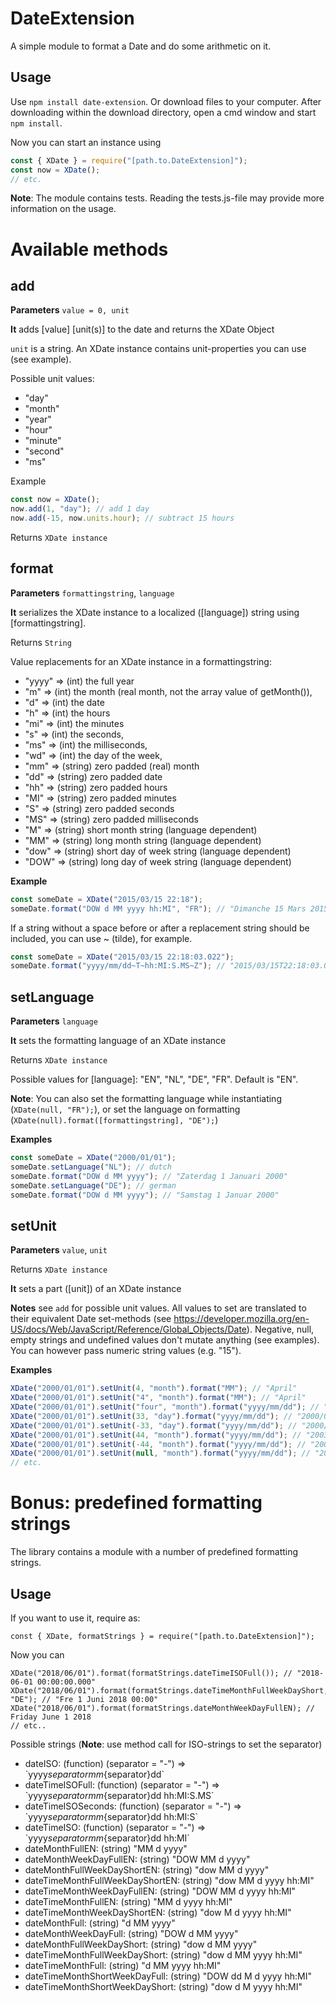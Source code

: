 # DateExtension
A simple module to format a Date and do some arithmetic on it.

## Usage
Use `npm install date-extension`.
Or download files to your computer. After downloading 
within the download directory, open a cmd window and start `npm install`.

Now you can start an instance using

```javascript
const { XDate } = require("[path.to.DateExtension]");
const now = XDate();
// etc.
```
**Note**: The module contains tests. Reading the tests.js-file may provide more information on the usage.

# Available methods
## add

**Parameters** `value = 0, unit`

**It** adds [value] [unit(s)] to the date and returns the XDate Object

`unit` is a string. An XDate instance contains unit-properties you can use (see example).

Possible unit values: 
- "day" 
- "month" 
- "year" 
- "hour" 
- "minute" 
- "second" 
- "ms"

Example

```javascript
const now = XDate();
now.add(1, "day"); // add 1 day
now.add(-15, now.units.hour); // subtract 15 hours
```
Returns `XDate instance`

## format

**Parameters** `formattingstring`, `language`

**It** serializes the XDate instance to a localized ([language]) string using [formattingstring].

Returns `String`

Value replacements for an XDate instance in a formattingstring:
- "yyyy" => (int) the full year
- "m" => (int) the month (real month, not the array value of getMonth()),
- "d" => (int) the date
- "h" => (int) the hours
- "mi" => (int) the minutes
- "s" => (int) the seconds,
- "ms" => (int) the milliseconds,
- "wd" => (int) the day of the week,
- "mm" => (string) zero padded (real) month
- "dd" => (string) zero padded date
- "hh" => (string) zero padded hours
- "MI" => (string) zero padded minutes
- "S" => (string) zero padded seconds
- "MS" => (string) zero padded milliseconds
- "M" => (string) short month string (language dependent)
- "MM" => (string) long month string (language dependent)
- "dow" => (string) short day of week string (language dependent)
- "DOW" => (string) long day of week string (language dependent)

**Example**

```javascript
const someDate = XDate("2015/03/15 22:18");
someDate.format("DOW d MM yyyy hh:MI", "FR"); // "Dimanche 15 Mars 2015 22:18"
```

If a string without a space before or after a replacement string  should be included, you can use ~ (tilde), for example.

```javascript
const someDate = XDate("2015/03/15 22:18:03.022");
someDate.format("yyyy/mm/dd~T~hh:MI:S.MS~Z"); // "2015/03/15T22:18:03.022Z"
```

## setLanguage

**Parameters** `language`

**It** sets the formatting language of an XDate instance

Returns `XDate instance`

Possible values for [language]: "EN", "NL", "DE", "FR". Default is "EN".

**Note**: You can also set the formatting language while instantiating (`XDate(null, "FR");`), or
set the language on formatting (`XDate(null).format([formattingstring], "DE");`)

**Examples**

```javascript
const someDate = XDate("2000/01/01");
someDate.setLanguage("NL"); // dutch
someDate.format("DOW d MM yyyy"); // "Zaterdag 1 Januari 2000"
someDate.setLanguage("DE"); // german
someDate.format("DOW d MM yyyy"); // "Samstag 1 Januar 2000"
```
## setUnit
**Parameters** `value`, `unit`

Returns `XDate instance`

**It** sets a part ([unit]) of an XDate instance

**Notes** see `add` for possible unit values. All values to set are translated 
to their equivalent Date set-methods (see https://developer.mozilla.org/en-US/docs/Web/JavaScript/Reference/Global_Objects/Date). 
Negative, null, empty strings and  undefined values don't mutate anything (see examples). 
You can however pass numeric string values (e.g. "15").

**Examples**

```javascript
XDate("2000/01/01").setUnit(4, "month").format("MM"); // "April"
XDate("2000/01/01").setUnit("4", "month").format("MM"); // "April"
XDate("2000/01/01").setUnit("four", "month").format("yyyy/mm/dd"); // "2000/01/01"
XDate("2000/01/01").setUnit(33, "day").format("yyyy/mm/dd"); // "2000/02/02"
XDate("2000/01/01").setUnit(-33, "day").format("yyyy/mm/dd"); // "2000/02/02"
XDate("2000/01/01").setUnit(44, "month").format("yyyy/mm/dd"); // "2003/08/01"
XDate("2000/01/01").setUnit(-44, "month").format("yyyy/mm/dd"); // "2003/08/01"
XDate("2000/01/01").setUnit(null, "month").format("yyyy/mm/dd"); // "2000/01/01"
// etc.
```

# Bonus: predefined formatting strings
The library contains a module with a number of predefined formatting strings.

## Usage

If you want to use it, require as:

```
const { XDate, formatStrings } = require("[path.to.DateExtension]");
```

Now you can

```
XDate("2018/06/01").format(formatStrings.dateTimeISOFull()); // "2018-06-01 00:00:00.000"
XDate("2018/06/01").format(formatStrings.dateTimeMonthFullWeekDayShort, "DE"); // "Fre 1 Juni 2018 00:00"
XDate("2018/06/01").format(formatStrings.dateMonthWeekDayFullEN); // Friday June 1 2018
// etc..
```

Possible strings (**Note**: use method call for ISO-strings to set the separator)

- dateISO: (function) (separator = "-") => \`yyyy${separator}mm${separator}dd\`
- dateTimeISOFull: (function) (separator = "-") => \`yyyy${separator}mm${separator}dd hh:MI:S.MS\`
- dateTimeISOSeconds: (function) (separator = "-") => \`yyyy${separator}mm${separator}dd hh:MI:S\`
- dateTimeISO: (function) (separator = "-") => \`yyyy${separator}mm${separator}dd hh:MI\`
- dateMonthFullEN: (string) "MM d yyyy"
- dateMonthWeekDayFullEN: (string) "DOW MM d yyyy"
- dateMonthFullWeekDayShortEN: (string) "dow MM d yyyy"
- dateTimeMonthFullWeekDayShortEN: (string) "dow MM d yyyy hh:MI"
- dateTimeMonthWeekDayFullEN: (string) "DOW MM d yyyy hh:MI"
- dateTimeMonthFullEN: (string) "MM d yyyy hh:MI"
- dateTimeMonthWeekDayShortEN: (string) "dow M d yyyy hh:MI"
- dateMonthFull: (string) "d MM yyyy"
- dateMonthWeekDayFull: (string) "DOW d MM yyyy"
- dateMonthFullWeekDayShort: (string) "dow d MM yyyy"
- dateTimeMonthFullWeekDayShort: (string) "dow d MM yyyy hh:MI"
- dateTimeMonthFull: (string) "d MM yyyy hh:MI"
- dateTimeMonthShortWeekDayFull: (string) "DOW dd M d yyyy hh:MI"
- dateTimeMonthShortWeekDayShort: (string) "dow d M yyyy hh:MI"
